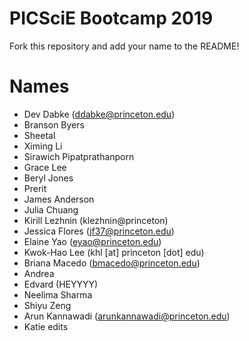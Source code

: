 # PICSciE Bootcamp 2019
Fork this repository and add your name to the README!

# Names
 - Dev Dabke (ddabke@princeton.edu)
 - Branson Byers
 - Sheetal
 - Ximing Li
 - Sirawich Pipatprathanporn
 - Grace Lee
 - Beryl Jones
 - Prerit
 - James Anderson
 - Julia Chuang
 - Kirill Lezhnin (klezhnin@princeton)
 - Jessica Flores (jf37@princeton.edu)
 - Elaine Yao (eyao@princeton.edu)
 - Kwok-Hao Lee (khl [at] princeton [dot] edu)
 - Briana Macedo (bmacedo@princeton.edu)
 - Andrea
 - Edvard (HEYYYY)
 - Neelima Sharma
 - Shiyu Zeng
 - Arun Kannawadi (arunkannawadi@princeton.edu)
 - Katie edits
